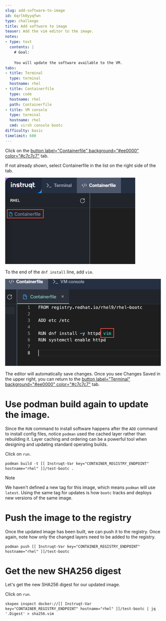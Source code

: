 ```yaml
---
slug: add-software-to-image
id: 6qrlk0yyqfwn
type: challenge
title: Add software to image
teaser: Add the vim editor to the image.
notes:
- type: text
  contents: |
    # Goal:

    You will update the software available to the VM.
tabs:
- title: Terminal
  type: terminal
  hostname: rhel
- title: Containerfile
  type: code
  hostname: rhel
  path: Containerfile
- title: VM console
  type: terminal
  hostname: rhel
  cmd: virsh console bootc
difficulty: basic
timelimit: 600
---
```


Click on the [button label="Containerfile" background="#ee0000" color="#c7c7c7"](tab-1) tab.

If not already shown, select Containerfile in the list on the right side of the tab.

![](../assets/containerfile_scripteditor.png)

To the end of the `dnf install` line, add `vim`.

![](../assets/containerfile_add_vim.png)

The editor will automatically save changes. Once you see Changes Saved in the upper right, you can return to the [button label="Terminal" background="#ee0000" color="#c7c7c7"](tab-0) tab.

Use podman build again to update the image.
===

Since the `RUN` command to install software happens after the `ADD` command to install config files, notice `podman` used the cached layer rather than rebuilding it. Layer caching and ordering can be a powerful tool when designing and updating standard operating builds.

Click on `run`.

```bash,run
podman build -t [[ Instruqt-Var key="CONTAINER_REGISTRY_ENDPOINT" hostname="rhel" ]]/test-bootc .
```
> [!NOTE]
> We haven't defined a new tag for this image, which means `podman` will use `latest`. Using the same tag for updates is how `bootc` tracks and deploys new versions of the same image.

Push the image to the registry
===

Once the updated image has been built, we can push it to the registry. Once again, note how only the changed layers need to be added to the registry.

```bash,run
podman push [[ Instruqt-Var key="CONTAINER_REGISTRY_ENDPOINT" hostname="rhel" ]]/test-bootc
```
Get the new SHA256 digest
===

Let's get the new SHA256 digest for our updated image.

Click on `run`.

```bash,run
skopeo inspect docker://[[ Instruqt-Var key="CONTAINER_REGISTRY_ENDPOINT" hostname="rhel" ]]/test-bootc | jq '.Digest' > sha256.vim
```

